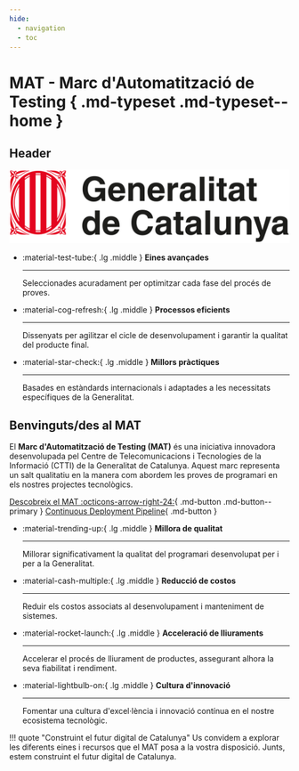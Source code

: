 ```yaml
---
hide:
  - navigation
  - toc
---
```


# MAT - Marc d'Automatització de Testing { .md-typeset .md-typeset--home }

## Header
![Generalitat de Catalunya Logo](../images/gencat.png)

<div class="grid cards" markdown>

-   :material-test-tube:{ .lg .middle } __Eines avançades__

    ---

    Seleccionades acuradament per optimitzar cada fase del procés de proves.

-   :material-cog-refresh:{ .lg .middle } __Processos eficients__

    ---

    Dissenyats per agilitzar el cicle de desenvolupament i garantir la qualitat del producte final.

-   :material-star-check:{ .lg .middle } __Millors pràctiques__

    ---

    Basades en estàndards internacionals i adaptades a les necessitats específiques de la Generalitat.

</div>

<div class="hero" markdown>

## Benvinguts/des al MAT

El **Marc d'Automatització de Testing (MAT)** és una iniciativa innovadora desenvolupada pel Centre de Telecomunicacions i Tecnologies de la Informació (CTTI) de la Generalitat de Catalunya. Aquest marc representa un salt qualitatiu en la manera com abordem les proves de programari en els nostres projectes tecnològics.

[Descobreix el MAT :octicons-arrow-right-24:](../about.md){ .md-button .md-button--primary }
[Continuous Deployment Pipeline](../mat/pipeline.md){ .md-button }

</div>

<div class="grid cards" markdown>

-   :material-trending-up:{ .lg .middle } __Millora de qualitat__

    ---

    Millorar significativament la qualitat del programari desenvolupat per i per a la Generalitat.

-   :material-cash-multiple:{ .lg .middle } __Reducció de costos__

    ---

    Reduir els costos associats al desenvolupament i manteniment de sistemes.

-   :material-rocket-launch:{ .lg .middle } __Acceleració de lliuraments__

    ---

    Accelerar el procés de lliurament de productes, assegurant alhora la seva fiabilitat i rendiment.

-   :material-lightbulb-on:{ .lg .middle } __Cultura d'innovació__

    ---

    Fomentar una cultura d'excel·lència i innovació contínua en el nostre ecosistema tecnològic.

</div>

!!! quote "Construint el futur digital de Catalunya"
    Us convidem a explorar les diferents eines i recursos que el MAT posa a la vostra disposició. Junts, estem construint el futur digital de Catalunya.


